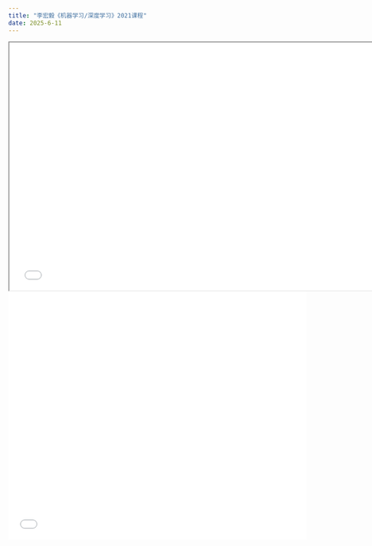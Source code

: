 ```yaml
---
title: "李宏毅《机器学习/深度学习》2021课程"
date: 2025-6-11
---
```


<iframe src="/assets/机器学习.pdf" width="750" height="500"></iframe>
<embed src="/assets/机器学习.pdf" width="600" height="500">
